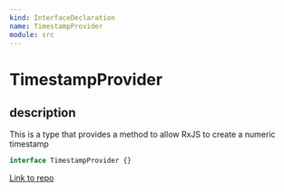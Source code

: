 ```yaml
---
kind: InterfaceDeclaration
name: TimestampProvider
module: src
---
```


# TimestampProvider

## description

This is a type that provides a method to allow RxJS to create a numeric timestamp

```ts
interface TimestampProvider {}
```

[Link to repo](https://github.com/ReactiveX/rxjs/blob/master/src/internal/types.ts#L164-L172)
